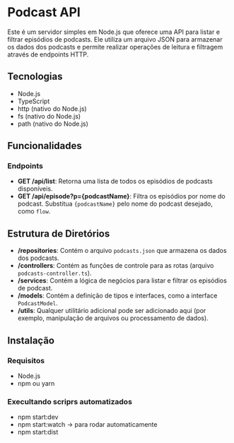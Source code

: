 # Podcast API

Este é um servidor simples em Node.js que oferece uma API para listar e filtrar episódios de podcasts. Ele utiliza um arquivo JSON para armazenar os dados dos podcasts e permite realizar operações de leitura e filtragem através de endpoints HTTP.

## Tecnologias

- Node.js
- TypeScript
- http (nativo do Node.js)
- fs (nativo do Node.js)
- path (nativo do Node.js)

## Funcionalidades

### Endpoints

- **GET /api/list**: Retorna uma lista de todos os episódios de podcasts disponíveis.
- **GET /api/episode?p={podcastName}**: Filtra os episódios por nome do podcast. Substitua `{podcastName}` pelo nome do podcast desejado, como `flow`.

## Estrutura de Diretórios

- **/repositories**: Contém o arquivo `podcasts.json` que armazena os dados dos podcasts.
- **/controllers**: Contém as funções de controle para as rotas (arquivo `podcasts-controller.ts`).
- **/services**: Contém a lógica de negócios para listar e filtrar os episódios de podcast.
- **/models**: Contém a definição de tipos e interfaces, como a interface `PodcastModel`.
- **/utils**: Qualquer utilitário adicional pode ser adicionado aqui (por exemplo, manipulação de arquivos ou processamento de dados).

## Instalação

### Requisitos

- Node.js
- npm ou yarn

### Execultando scriprs automatizados

 - npm start:dev
 - npm start:watch -> para rodar automaticamente
 - npm start:dist


